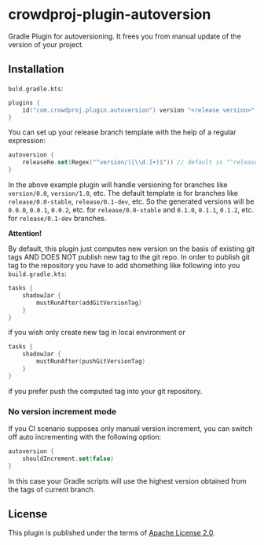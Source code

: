# crowdproj-plugin-autoversion

Gradle Plugin for autoversioning. It frees you from manual update of the version of your project.

## Installation

`buld.gradle.kts`:

```kotlin
plugins {
    id("com.crowdproj.plugin.autoversion") version "<release version>"
}
```

You can set up your release branch template with the help of a regular expression:

```kotlin
autoversion {
    releaseRe.set(Regex("^version/([\\d.]+)$")) // default is "^release/([\\d.]+)(.*)?$"
}
```

In the above example plugin will handle versioning for branches like `version/0.0`, `version/1.0`, etc. The default
template is for branches like `release/0.0-stable`, `release/0.1-dev`, etc. So the generated versions will
be `0.0.0`, `0.0.1`, `0.0.2`, etc. for `release/0.0-stable` and `0.1.0`, `0.1.1`, `0.1.2`, etc. for `release/0.1-dev`
branches.

**Attention!**

By default, this plugin just computes new version on the basis of existing git tags AND DOES NOT publish new tag to the
git repo. In order to publish git tag to the repository you have to add shomething like following into
you `build.gradle.kts`:

```kotlin
tasks {
    shadowJar {
        mustRunAfter(addGitVersionTag)
    }
}
```

if you wish only create new tag in local environment or

```kotlin
tasks {
    shadowJar {
        mustRunAfter(pushGitVersionTag)
    }
}
```

if you prefer push the computed tag into your git repository.

### No version increment mode

If you CI scenario supposes only manual version increment, you can switch off auto incrementing with the following
option:
```kotlin
autoversion {
    shouldIncrement.set(false)
}
```
In this case your Gradle scripts will use the highest version obtained from the tags of current branch.

## License
This plugin is published under the terms of [Apache License 2.0](https://www.apache.org/licenses/LICENSE-2.0).
